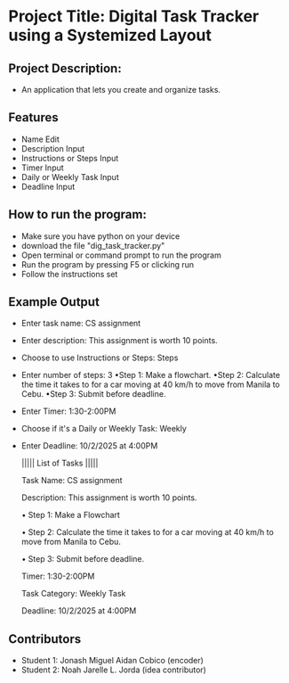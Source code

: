 # Project Title: Digital Task Tracker using a Systemized Layout
## Project Description:
- An application that lets you create and organize tasks.
## Features
- Name Edit
- Description Input
- Instructions or Steps Input
- Timer Input
- Daily or Weekly Task Input
- Deadline Input

## How to run the program:
- Make sure you have python on your device
- download the file "dig_task_tracker.py"
- Open terminal or command prompt to run the program
- Run the program by pressing F5 or clicking run
- Follow the instructions set

## Example Output
- Enter task name: CS assignment
- Enter description: This assignment is worth 10 points.
- Choose to use Instructions or Steps: Steps
- Enter number of steps: 3
  •Step 1: Make a flowchart.
  •Step 2: Calculate the time it takes to for a car moving at 40 km/h to move from Manila to Cebu.
  •Step 3: Submit before deadline.
- Enter Timer: 1:30-2:00PM
- Choose if it's a Daily or Weekly Task: Weekly
- Enter Deadline: 10/2/2025 at 4:00PM

  ||||| List of Tasks |||||

  Task Name: CS assignment
  
  Description: This assignment is worth 10 points.
  
  • Step 1: Make a Flowchart
  
  • Step 2: Calculate the time it takes to for a car moving at 40 km/h to move from Manila to Cebu.
  
  • Step 3: Submit before deadline.
  
  Timer: 1:30-2:00PM
  
  Task Category: Weekly Task
  
  Deadline: 10/2/2025 at 4:00PM

 ## Contributors
- Student 1: Jonash Miguel Aidan Cobico (encoder)
- Student 2: Noah Jarelle L. Jorda (idea contributor) 
